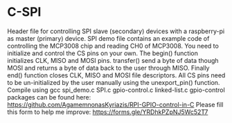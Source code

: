 # C-SPI
Header file for controlling SPI slave (secondary) devices with a raspberry-pi as master (primary) device.
SPI demo file contains an example code of controlling the MCP3008 chip and reading CH0 of MCP3008.
You need to initialize and control the CS pins on your own.
The begin() function initializes CLK, MISO and MOSI pins.
transfer() send a byte of data though MOSI and returns a byte of data back to the user through MISO.
Finally end() function closes CLK, MISO and MOSI file descriptors. All CS pins need to be un-initialized by the user manually using the unexport_pin() function.
Compile using gcc spi_demo.c SPI.c gpio-control.c linked-list.c
gpio-control packages can be found here: https://github.com/AgamemnonasKyriazis/RPI-GPIO-control-in-C
Please fill this form to help me improve: https://forms.gle/YRDhkPZpNJ5Wc52T7
